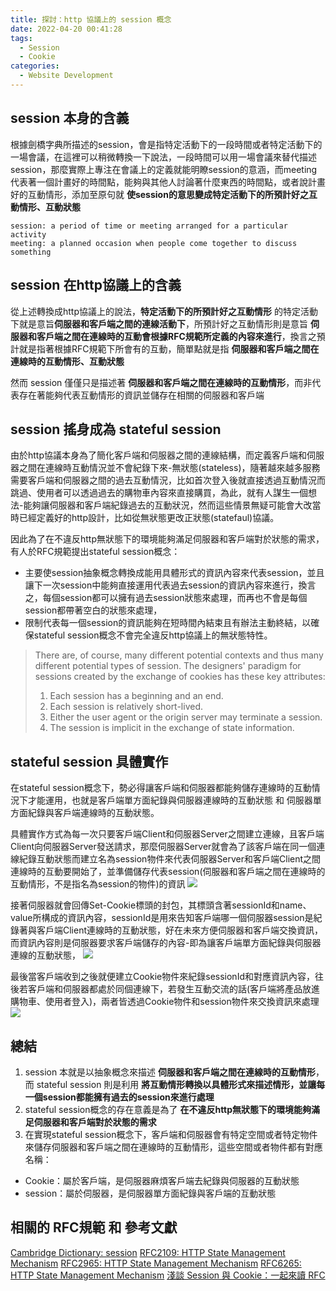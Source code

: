 ```yaml
---
title: 探討：http 協議上的 session 概念
date: 2022-04-20 00:41:28
tags:
  - Session
  - Cookie
categories:
  - Website Development
---
```


## session 本身的含義

根據劍橋字典所描述的session，會是指特定活動下的一段時間或者特定活動下的一場會議，在這裡可以稍微轉換一下說法，一段時間可以用一場會議來替代描述session，那麼實際上專注在會議上的定義就能明瞭session的意涵，而meeting代表著一個計畫好的時間點，能夠與其他人討論著什麼東西的時間點，或者說計畫好的互動情形，添加至原句就 **使session的意思變成特定活動下的所預計好之互動情形、互動狀態** 
```
session: a period of time or meeting arranged for a particular activity
meeting: a planned occasion when people come together to discuss something
```

## session 在http協議上的含義
從上述轉換成http協議上的說法，**特定活動下的所預計好之互動情形** 的特定活動下就是意旨**伺服器和客戶端之間的連線活動下**，所預計好之互動情形則是意旨 **伺服器和客戶端之間在連線時的互動會根據RFC規範所定義的內容來進行**，換言之預計就是指著根據RFC規範下所會有的互動，簡單點就是指 **伺服器和客戶端之間在連線時的互動情形、互動狀態**

然而 session 僅僅只是描述著 **伺服器和客戶端之間在連線時的互動情形**，而非代表存在著能夠代表互動情形的資訊並儲存在相關的伺服器和客戶端

## session 搖身成為 stateful session
由於http協議本身為了簡化客戶端和伺服器之間的連線結構，而定義客戶端和伺服器之間在連線時互動情況並不會紀錄下來-無狀態(stateless)，隨著越來越多服務需要客戶端和伺服器之間的過去互動情況，比如首次登入後就直接透過互動情況而跳過、使用者可以透過過去的購物車內容來直接購買，為此，就有人謀生一個想法-能夠讓伺服器和客戶端紀錄過去的互動狀況，然而這些情景無疑可能會大改當時已經定義好的http設計，比如從無狀態更改正狀態(statefaul)協議。

因此為了在不違反http無狀態下的環境能夠滿足伺服器和客戶端對於狀態的需求，有人於RFC規範提出stateful session概念：
  - 主要使session抽象概念轉換成能用具體形式的資訊內容來代表session，並且讓下一次session中能夠直接運用代表過去session的資訊內容來進行，換言之，每個session都可以擁有過去session狀態來處理，而再也不會是每個session都帶著空白的狀態來處理，
  - 限制代表每一個session的資訊能夠在短時間內結束且有辦法主動終結，以確保stateful session概念不會完全違反http協議上的無狀態特性。
  >  There are, of course, many different potential contexts and thus many different potential types of session.  The designers' paradigm for sessions created by the exchange of cookies has these key attributes:
  >   1.  Each session has a beginning and an end.
  >   2.  Each session is relatively short-lived.
  >   3.  Either the user agent or the origin server may terminate a session.
  >   4.  The session is implicit in the exchange of state information.



## stateful session 具體實作
在stateful session概念下，勢必得讓客戶端和伺服器都能夠儲存連線時的互動情況下才能運用，也就是客戶端單方面紀錄與伺服器連線時的互動狀態 和 伺服器單方面紀錄與客戶端連線時的互動狀態。

具體實作方式為每一次只要客戶端Client和伺服器Server之間建立連線，且客戶端Client向伺服器Server發送請求，那麼伺服器Server就會為了該客戶端在同一個連線紀錄互動狀態而建立名為session物件來代表伺服器Server和客戶端Client之間連線時的互動要開始了，並準備儲存代表session(伺服器和客戶端之間在連線時的互動情形，不是指名為session的物件)的資訊
![](https://res.cloudinary.com/dqfxgtyoi/image/upload/v1650439921/blog/network/session/building_a_session_ommsjq.png)

接著伺服器就會回傳Set-Cookie標頭的封包，其標頭含著sessionId和name、value所構成的資訊內容，sessionId是用來告知客戶端哪一個伺服器session是紀錄著與客戶端Client連線時的互動狀態，好在未來方便伺服器和客戶端交換資訊，而資訊內容則是伺服器要求客戶端儲存的內容-即為讓客戶端單方面紀錄與伺服器連線的互動狀態，
![](https://res.cloudinary.com/dqfxgtyoi/image/upload/v1650439921/blog/network/session/session_response_jybm8b.png)

最後當客戶端收到之後就便建立Cookie物件來紀錄sessionId和對應資訊內容，往後若客戶端和伺服器都處於同個連線下，若發生互動交流的話(客戶端將產品放進購物車、使用者登入)，兩者皆透過Cookie物件和session物件來交換資訊來處理
![](https://res.cloudinary.com/dqfxgtyoi/image/upload/v1650439922/blog/network/session/building_a_cookie_bujrln.png)

## 總結
1. session 本就是以抽象概念來描述 **伺服器和客戶端之間在連線時的互動情形**，而 stateful session 則是利用 **將互動情形轉換以具體形式來描述情形，並讓每一個session都能擁有過去的session來進行處理**
2. stateful session概念的存在意義是為了 **在不違反http無狀態下的環境能夠滿足伺服器和客戶端對於狀態的需求**
3. 在實現stateful session概念下，客戶端和伺服器會有特定空間或者特定物件來儲存伺服器和客戶端之間在連線時的互動情形，這些空間或者物件都有對應名稱：
  - Cookie：屬於客戶端，是伺服器麻煩客戶端去紀錄與伺服器的互動狀態
  - session：屬於伺服器，是伺服器單方面紀錄與客戶端的互動狀態


## 相關的 RFC規範 和 參考文獻
[Cambridge Dictionary: session](https://dictionary.cambridge.org/dictionary/english/session)
[RFC2109: HTTP State Management Mechanism](https://tools.ietf.org/html/rfc2109)
[RFC2965: HTTP State Management Mechanism](https://tools.ietf.org/html/rfc2965)
[RFC6265: HTTP State Management Mechanism](https://tools.ietf.org/html/rfc6265)
[淺談 Session 與 Cookie：一起來讀 RFC](https://blog.huli.tw/2019/08/09/session-and-cookie-part2/)